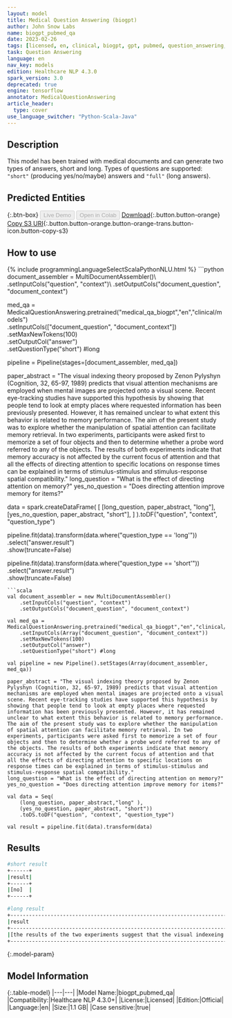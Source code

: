 ```yaml
---
layout: model
title: Medical Question Answering (biogpt)
author: John Snow Labs
name: biogpt_pubmed_qa
date: 2023-02-26
tags: [licensed, en, clinical, biogpt, gpt, pubmed, question_answering, tensorflow]
task: Question Answering
language: en
nav_key: models
edition: Healthcare NLP 4.3.0
spark_version: 3.0
deprecated: true
engine: tensorflow
annotator: MedicalQuestionAnswering
article_header:
  type: cover
use_language_switcher: "Python-Scala-Java"
---
```


## Description

This model has been trained with medical documents and can generate two types of answers, short and long.
Types of questions are supported: `"short"` (producing yes/no/maybe) answers and `"full"` (long answers).

## Predicted Entities



{:.btn-box}
<button class="button button-orange" disabled>Live Demo</button>
<button class="button button-orange" disabled>Open in Colab</button>
[Download](https://s3.amazonaws.com/auxdata.johnsnowlabs.com/clinical/models/biogpt_pubmed_qa_en_4.3.0_3.0_1677406773484.zip){:.button.button-orange}
[Copy S3 URI](s3://auxdata.johnsnowlabs.com/clinical/models/biogpt_pubmed_qa_en_4.3.0_3.0_1677406773484.zip){:.button.button-orange.button-orange-trans.button-icon.button-copy-s3}

## How to use



<div class="tabs-box" markdown="1">
{% include programmingLanguageSelectScalaPythonNLU.html %}
```python
document_assembler = MultiDocumentAssembler()\
    .setInputCols("question", "context")\
    .setOutputCols("document_question", "document_context")

med_qa = MedicalQuestionAnswering.pretrained("medical_qa_biogpt","en","clinical/models")\
    .setInputCols(["document_question", "document_context"])\
    .setMaxNewTokens(100)\
    .setOutputCol("answer")\
    .setQuestionType("short") #long

pipeline = Pipeline(stages=[document_assembler, med_qa])

paper_abstract = "The visual indexing theory proposed by Zenon Pylyshyn (Cognition, 32, 65-97, 1989) predicts that visual attention mechanisms are employed when mental images are projected onto a visual scene. Recent eye-tracking studies have supported this hypothesis by showing that people tend to look at empty places where requested information has been previously presented. However, it has remained unclear to what extent this behavior is related to memory performance. The aim of the present study was to explore whether the manipulation of spatial attention can facilitate memory retrieval. In two experiments, participants were asked first to memorize a set of four objects and then to determine whether a probe word referred to any of the objects. The results of both experiments indicate that memory accuracy is not affected by the current focus of attention and that all the effects of directing attention to specific locations on response times can be explained in terms of stimulus-stimulus and stimulus-response spatial compatibility."
long_question = "What is the effect of directing attention on memory?"
yes_no_question = "Does directing attention improve memory for items?"

data = spark.createDataFrame(
    [
        [long_question, paper_abstract, "long"],
        [yes_no_question, paper_abstract, "short"],
    ]
).toDF("question", "context", "question_type")


pipeline.fit(data).transform(data.where("question_type == 'long'"))\
    .select("answer.result")\
    .show(truncate=False)

pipeline.fit(data).transform(data.where("question_type == 'short'"))\
    .select("answer.result")\
    .show(truncate=False)
```
```scala
val document_assembler = new MultiDocumentAssembler()
    .setInputCols("question", "context")
    .setOutputCols("document_question", "document_context")

val med_qa = MedicalQuestionAnswering.pretrained("medical_qa_biogpt","en","clinical/models")
    .setInputCols(Array("document_question", "document_context"))
    .setMaxNewTokens(100)
    .setOutputCol("answer")
    .setQuestionType("short") #long

val pipeline = new Pipeline().setStages(Array(document_assembler, med_qa))

paper_abstract = "The visual indexing theory proposed by Zenon Pylyshyn (Cognition, 32, 65-97, 1989) predicts that visual attention mechanisms are employed when mental images are projected onto a visual scene. Recent eye-tracking studies have supported this hypothesis by showing that people tend to look at empty places where requested information has been previously presented. However, it has remained unclear to what extent this behavior is related to memory performance. The aim of the present study was to explore whether the manipulation of spatial attention can facilitate memory retrieval. In two experiments, participants were asked first to memorize a set of four objects and then to determine whether a probe word referred to any of the objects. The results of both experiments indicate that memory accuracy is not affected by the current focus of attention and that all the effects of directing attention to specific locations on response times can be explained in terms of stimulus-stimulus and stimulus-response spatial compatibility."
long_question = "What is the effect of directing attention on memory?"
yes_no_question = "Does directing attention improve memory for items?"

val data = Seq( 
    (long_question, paper_abstract,"long" ),
    (yes_no_question, paper_abstract, "short"))
    .toDS.toDF("question", "context", "question_type")

val result = pipeline.fit(data).transform(data)
```
</div>

## Results

```bash
#short result
+------+
|result|
+------+
|[no]  |
+------+

#long result
+------------------------------------------------------------------------------------------------------------------------------------------------------+
|result                                                                                                                                                |
+------------------------------------------------------------------------------------------------------------------------------------------------------+
|[the results of the two experiments suggest that the visual indexeing theory does not fully explain the effects that spatial attention has on memory.]|
+------------------------------------------------------------------------------------------------------------------------------------------------------+

```

{:.model-param}
## Model Information

{:.table-model}
|---|---|
|Model Name:|biogpt_pubmed_qa|
|Compatibility:|Healthcare NLP 4.3.0+|
|License:|Licensed|
|Edition:|Official|
|Language:|en|
|Size:|1.1 GB|
|Case sensitive:|true|
